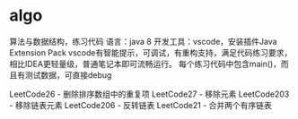 # algo
算法与数据结构，练习代码
语言：java 8
开发工具：vscode，安装插件Java Extension Pack
vscode有智能提示，可调试，有重构支持，满足代码练习要求，相比IDEA更轻量级，普通笔记本即可流畅运行。
每个练习代码中包含main()，而且有测试数据，可直接debug


LeetCode26 - 删除排序数组中的重复项
LeetCode27 - 移除元素
LeetCode203 - 移除链表元素
LeetCode206 - 反转链表
LeetCode21 - 合并两个有序链表